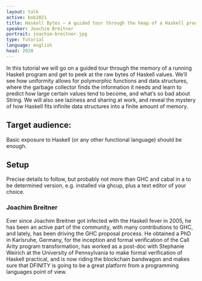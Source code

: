 ```yaml
---
layout: talk
active: bob2021
title: Haskell Bytes – A guided tour through the heap of a Haskell program
speaker: Joachim Breitner
portrait: joachim-breitner.jpg
type: Tutorial
language: english
head: 2020
---
```


In this tutorial we will go on a guided tour through the memory of a
running Haskell program and get to peek at the raw bytes of Haskell
values. We’ll see how uniformity allows for polymorphic functions and
data structures, where the garbage collector finds the information it
needs and learn to predict how large certain values tend to become, and
what’s so bad about String. We will also see laziness and sharing at
work, and reveal the mystery of how Haskell fits infinite data
structures into a finite amount of memory.

## Target audience:

Basic exposure to Haskell (or any other functional language) should be
enough.

## Setup

Precise details to follow, but probably not more than GHC and cabal in
a to be determined version, e.g. installed via ghcup, plus a text
editor of your choice.

### Joachim Breitner

Ever since Joachim Breitner got infected with the Haskell fever in
2005, he has been an active part of the community, with many
contributions to GHC, and lately, has been driving the GHC proposal
process. He obtained a PhD in Karlsruhe, Germany, for the inception
and formal verification of the Call Arity program transformation, has
worked as a post-doc with Stephanie Weirich at the University of
Pennsylvania to make formal verification of Haskell practical, and is
now riding the blockchain bandwagon and makes sure that DFINITY is
going to be a great platform from a programming languages point of
view.

